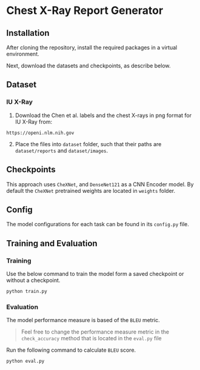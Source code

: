 # Chest X-Ray Report Generator

## Installation

After cloning the repository, install the required packages in a virtual environment.

Next, download the datasets and checkpoints, as describe below.

## Dataset

### IU X-Ray

1. Download the Chen et al. labels and the chest X-rays in png format for IU X-Ray from:

```
https://openi.nlm.nih.gov
```

2. Place the files into `dataset` folder, such that their paths are `dataset/reports` and `dataset/images`.

## Checkpoints

This approach uses `CheXNet`, and `DenseNet121` as a CNN Encoder model. By default the `CheXNet` pretrained weights are located in `weights` folder.

## Config

The model configurations for each task can be found in its `config.py` file.

## Training and Evaluation

### Training

Use the below command to train the model form a saved checkpoint or without a checkpoint.

```bash
python train.py
```

### Evaluation

The model performance measure is based of the `BLEU` metric.

> Feel free to change the performance measure metric in the `check_accuracy` method that is located in the `eval.py` file

Run the following command to calculate `BLEU` score.

```bash
python eval.py
```

